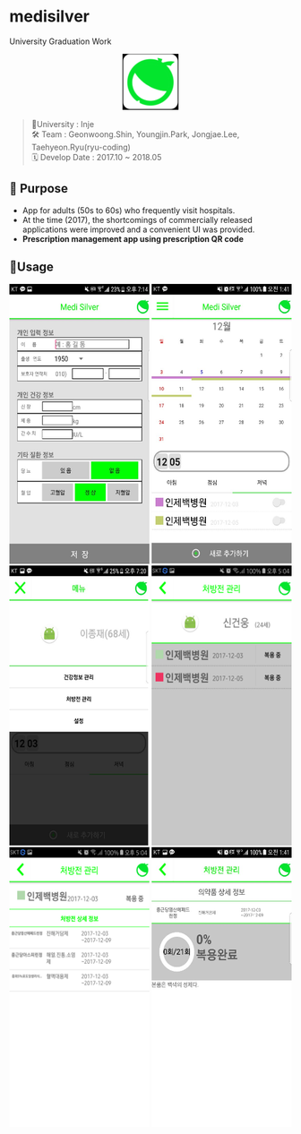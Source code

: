 # medisilver
University Graduation Work 

<p align="center">
  <img src="Image/icon.PNG" width="20%" height="20%">
</p>

> 🏫University : Inje <br/>
> 🛠 Team : Geonwoong.Shin, Youngjin.Park, Jongjae.Lee, Taehyeon.Ryu(ryu-coding) <br/>
> 🗓 Develop Date : 2017.10 ~ 2018.05 <br/>

## 🎯 Purpose
* App for adults (50s to 60s) who frequently visit hospitals.
* At the time (2017), the shortcomings of commercially released applications were improved and a convenient UI was provided.
* <b>Prescription management app using prescription QR code</b>

## 🚀Usage
<p align = "center">
  <img src="Image/sign-up.png" width="250px" height="500px" > 
  <img src="Image/main.jpg" width="250px" height="500px" >
  <img src="Image/menu.png" width="250px" height="500px" >
  <img src="Image/user_info.png" width="250px" height="500px" >
  <img src="Image/info.png" width="250px" height="500px" >
  <img src="Image/detail.jpg" width="250px" height="500px">
</p>
